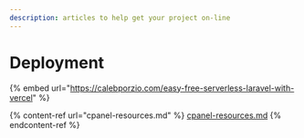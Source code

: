 ```yaml
---
description: articles to help get your project on-line
---
```


# Deployment

{% embed url="https://calebporzio.com/easy-free-serverless-laravel-with-vercel" %}

{% content-ref url="cpanel-resources.md" %}
[cpanel-resources.md](cpanel-resources.md)
{% endcontent-ref %}
